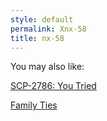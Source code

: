```yaml
---
style: default
permalink: Xnx-58
title: nx-58
---
```

You may also like:

[SCP-2786: You Tried](http://scp-wiki.net/scp-2786)

[Family Ties](http://scp-wiki.net/family-ties)
